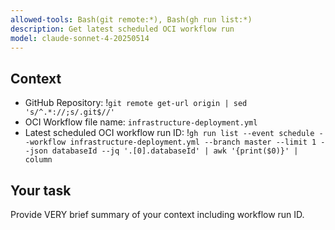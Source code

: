```yaml
---
allowed-tools: Bash(git remote:*), Bash(gh run list:*)
description: Get latest scheduled OCI workflow run
model: claude-sonnet-4-20250514
---
```


## Context

- GitHub Repository: !`git remote get-url origin | sed 's/^.*://;s/.git$//'`
- OCI Workflow file name: `infrastructure-deployment.yml`
- Latest scheduled OCI workflow run ID: !`gh run list --event schedule --workflow infrastructure-deployment.yml --branch master --limit 1 --json databaseId --jq '.[0].databaseId' | awk '{print($0)}' | column`

## Your task

Provide VERY brief summary of your context including workflow run ID.
